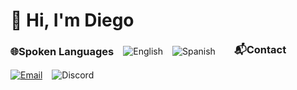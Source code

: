 # 👋 Hi, I'm Diego 
<!-- Spoken Languages and Contact Information -->
<div style="display: flex; align-items: center; gap: 15px; flex-wrap: wrap;">
  <!-- Spoken Languages -->
  <h3 style="margin: 0;">🌐Spoken Languages</h3>
  <img src="https://img.shields.io/badge/English-1f425f?style=for-the-badge&logo=google-translate&logoColor=white" alt="English"/>
  <img src="https://img.shields.io/badge/Spanish-ff2b2b?style=for-the-badge&logo=google-translate&logoColor=white" alt="Spanish"/>
  
  <!-- Spacer -->
  <span style="flex-grow: 1;"></span>

  <!-- Contact Info -->
  <h3 style="margin: 0;">📬Contact</h3>
  <a href="mailto:diegomo-dev@pm.me">
    <img src="https://img.shields.io/badge/Email-diegomo--dev@pm.me-0078D4?style=for-the-badge&logo=mail.ru&logoColor=white" alt="Email"/>
  </a>
  <img src="https://img.shields.io/badge/Discord-diegokoes-5865F2?style=for-the-badge&logo=discord&logoColor=white" alt="Discord"/>
</div>

